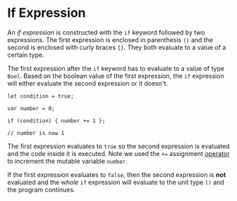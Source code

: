 # If Expression

An _if expression_ is constructed with the `if` keyword followed by two expressions. The first expression is enclosed in parenthesis `()` and the second is enclosed with curly braces `{}`. They both evaluate to a value of a certain type.

The first expression after the `if` keyword has to evaluate to a value of type `Bool`. Based on the boolean value of the first expression, the `if` expression will either evaluate the second expression or it doesn't.

```motoko
let condition = true;

var number = 0;

if (condition) { number += 1 };

// number is now 1
```

The first expression evaluates to `true` so the second expression is evaluated and the code inside it is executed. Note we used the `+=` assignment [operator](/common-programming-concepts/operators.html) to increment the mutable variable `number`.

If the first expression evaluates to `false`, then the second expression is **not** evaluated and the _whole_ `if` expression will evaluate to the unit type `()` and the program continues.
